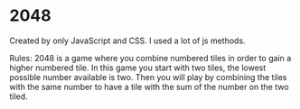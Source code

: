 # 2048

Created by only JavaScript and CSS. I used a lot of js methods.


Rules:
2048 is a game where you combine numbered tiles in order to gain a higher numbered tile. In this game you start with two tiles, the lowest possible number available is two. Then you will play by combining the tiles with the same number to have a tile with the sum of the number on the two tiled.
